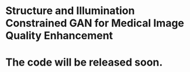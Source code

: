 # Structure and Illumination Constrained GAN for Medical Image Quality Enhancement
# The code will be released soon.
